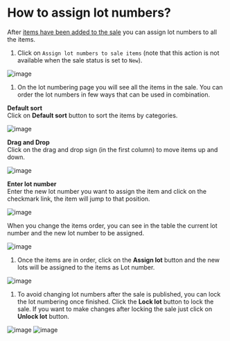 # How to assign lot numbers?

After [items have been added to the sale](../items/how-to-create-an-item.md) you can assign lot numbers to all the items.

1. Click on `Assign lot numbers to sale items` \(note that this action is not available when the sale status is set to `New`\).

![image](https://user-images.githubusercontent.com/20393485/48195011-3ffceb80-e357-11e8-83a8-8be8c53df287.png)

1. On the lot numbering page you will see all the items in the sale. You can order the lot numbers in few ways that can be used in combination.

**Default sort**  
Click on **Default sort** button to sort the items by categories.

![image](https://user-images.githubusercontent.com/20393485/48196128-3de85c00-e35a-11e8-864f-9369627e688d.png)

**Drag and Drop**  
Click on the drag and drop sign \(in the first column\) to move items up and down.

![image](https://user-images.githubusercontent.com/20393485/48196291-ded71700-e35a-11e8-997b-ff6bb48b4fa1.png)

**Enter lot number**  
Enter the new lot number you want to assign the item and click on the checkmark link, the item will jump to that position.

![image](https://user-images.githubusercontent.com/20393485/48196533-76d50080-e35b-11e8-84d5-b25beff29908.png)

When you change the items order, you can see in the table the current lot number and the new lot number to be assigned.

![image](https://user-images.githubusercontent.com/20393485/48197091-4b531580-e35d-11e8-96cd-a450c778d21e.png)

1. Once the items are in order, click on the **Assign lot** button and the new lots will be assigned to the items as Lot number.

![image](https://user-images.githubusercontent.com/20393485/48197162-8d7c5700-e35d-11e8-9772-ffe8dd4ba47f.png)

1. To avoid changing lot numbers after the sale is published, you can lock the lot numbering once finished. Click the **Lock lot** button to lock the sale. If you want to make changes after locking the sale just click on **Unlock lot** button.

![image](https://user-images.githubusercontent.com/20393485/48197253-eba93a00-e35d-11e8-85ce-f17642b82285.png) ![image](https://user-images.githubusercontent.com/20393485/48197315-15626100-e35e-11e8-8021-9371b46a3dbf.png)

